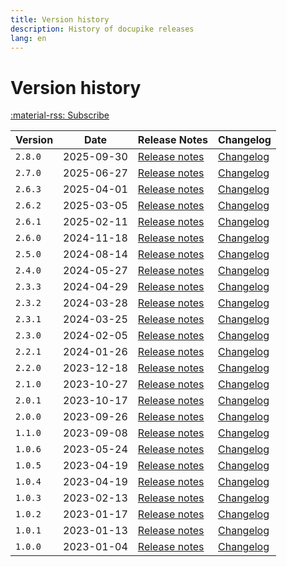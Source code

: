 ```yaml
---
title: Version history
description: History of docupike releases
lang: en
---
```


# Version history

[:material-rss: Subscribe](/releases.atom)

| Version | Date       | Release Notes                            | Changelog                                |
| ------- | ---------- | ---------------------------------------- | ---------------------------------------- |
| `2.8.0`           | 2025-09-30    | [Release notes](release-notes/v2.8.0.md)  | [Changelog](changelog.md#280-2025-09-30)  |
| `2.7.0`           | 2025-06-27    | [Release notes](release-notes/v2.7.0.md)  | [Changelog](changelog.md#270-2025-06-27)  |
| `2.6.3`           | 2025-04-01    | [Release notes](release-notes/v2.6.3.md)  | [Changelog](changelog.md#263-2025-04-01)  |
| `2.6.2`           | 2025-03-05    | [Release notes](release-notes/v2.6.2.md)  | [Changelog](changelog.md#262-2025-03-05)  |
| `2.6.1`           | 2025-02-11    | [Release notes](release-notes/v2.6.1.md)  | [Changelog](changelog.md#261-2025-02-11)  |
| `2.6.0`           | 2024-11-18    | [Release notes](release-notes/v2.6.0.md)  | [Changelog](changelog.md#260-2024-11-18)  |
| `2.5.0`           | 2024-08-14    | [Release notes](release-notes/v2.5.0.md)  | [Changelog](changelog.md#250-2024-08-14)  |
| `2.4.0`           | 2024-05-27    | [Release notes](release-notes/v2.4.0.md)  | [Changelog](changelog.md#240-2024-05-27)  |
| `2.3.3`           | 2024-04-29    | [Release notes](release-notes/v2.3.3.md)  | [Changelog](changelog.md#233-2024-04-29)  |
| `2.3.2`           | 2024-03-28    | [Release notes](release-notes/v2.3.2.md)  | [Changelog](changelog.md#232-2024-03-28)  |
| `2.3.1`           | 2024-03-25    | [Release notes](release-notes/v2.3.1.md)  | [Changelog](changelog.md#231-2024-03-25)  |
| `2.3.0`           | 2024-02-05    | [Release notes](release-notes/v2.3.0.md)  | [Changelog](changelog.md#230-2024-02-05)  |
| `2.2.1`           | 2024-01-26    | [Release notes](release-notes/v2.2.1.md)  | [Changelog](changelog.md#221-2024-01-26)  |
| `2.2.0`           | 2023-12-18    | [Release notes](release-notes/v2.2.0.md)  | [Changelog](changelog.md#220-2023-12-18)  |
| `2.1.0`           | 2023-10-27    | [Release notes](release-notes/v2.1.0.md)  | [Changelog](changelog.md#210-2023-10-27)  |
| `2.0.1`           | 2023-10-17    | [Release notes](release-notes/v2.0.1.md)  | [Changelog](changelog.md#201-2023-10-17)  |
| `2.0.0` | 2023-09-26 | [Release notes](release-notes/v2.0.0.md) | [Changelog](changelog.md#200-2023-09-26) |
| `1.1.0` | 2023-09-08 | [Release notes](release-notes/v1.1.0.md) | [Changelog](changelog.md#110-2023-09-08) |
| `1.0.6` | 2023-05-24 | [Release notes](release-notes/v1.0.6.md) | [Changelog](changelog.md#106-2023-05-24) |
| `1.0.5` | 2023-04-19 | [Release notes](release-notes/v1.0.5.md) | [Changelog](changelog.md#105-2023-04-26) |
| `1.0.4` | 2023-04-19 | [Release notes](release-notes/v1.0.4.md) | [Changelog](changelog.md#104-2023-04-19) |
| `1.0.3` | 2023-02-13 | [Release notes](release-notes/v1.0.3.md) | [Changelog](changelog.md#103-2023-02-13) |
| `1.0.2` | 2023-01-17 | [Release notes](release-notes/v1.0.2.md) | [Changelog](changelog.md#102-2023-01-17) |
| `1.0.1` | 2023-01-13 | [Release notes](release-notes/v1.0.1.md) | [Changelog](changelog.md#101-2023-01-13) |
| `1.0.0` | 2023-01-04 | [Release notes](release-notes/v1.0.0.md) | [Changelog](changelog.md#100-2023-01-04) |
